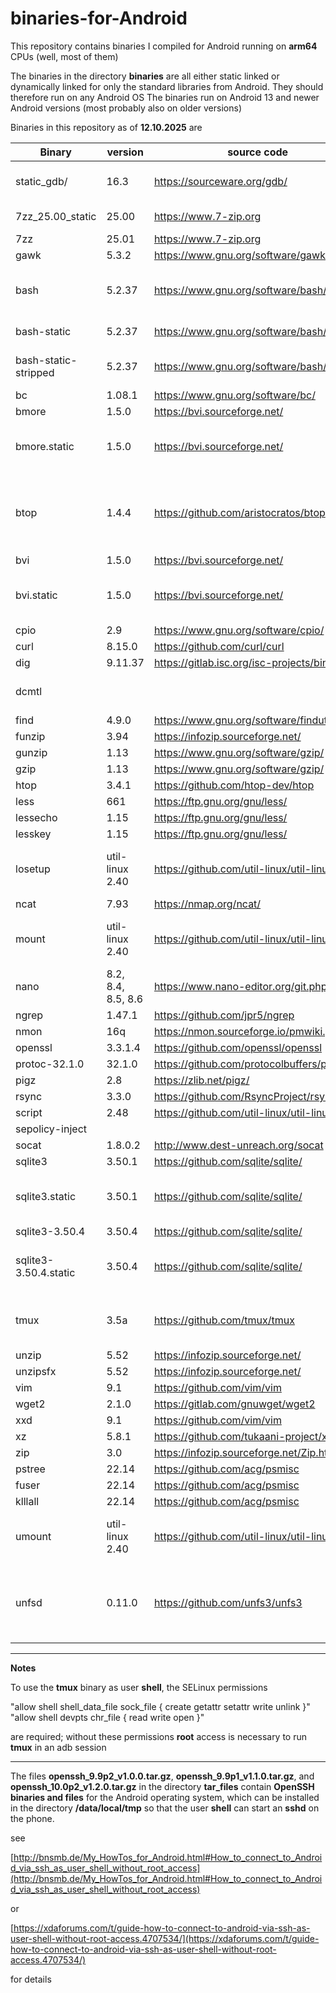 # binaries-for-Android

This repository contains binaries I compiled for Android running on **arm64** CPUs (well, most of them)

The binaries in the directory **binaries** are all either static linked or dynamically linked for only the standard libraries from Android. They should therefore run on any Android OS
The binaries run on Android 13 and newer Android versions (most probably also on older versions)

Binaries in this repository as of **12.10.2025** are

| Binary | version | source code | comment |
| ---| ---| ---| ---|
| static_gdb/ | 16.3 | https://sourceware.org/gdb/ | statically linked gdb binaries |
| 7zz_25.00_static  | 25.00 | https://www.7-zip.org | statically linked | 
| 7zz | 25.01 | https://www.7-zip.org | |
| gawk | 5.3.2 |  https://www.gnu.org/software/gawk/ | |
| bash | 5.2.37|  https://www.gnu.org/software/bash/ | dynamically linked for the Android OS libraries |
| bash-static | 5.2.37|  https://www.gnu.org/software/bash/ | statically linked |
| bash-static-stripped  | 5.2.37|  https://www.gnu.org/software/bash/ | statically linked and stripped |
| bc | 1.08.1 | https://www.gnu.org/software/bc/ | |
| bmore | 1.5.0 | https://bvi.sourceforge.net/ |  |
| bmore.static | 1.5.0 | https://bvi.sourceforge.net/ | this is a statically linked binary | 
| btop | 1.4.4 | https://github.com/aristocratos/btop | btop needs root access or permissive selinux mode |
| bvi | 1.5.0 | https://bvi.sourceforge.net/ | |
  bvi.static | 1.5.0 | https://bvi.sourceforge.net/ | this is a statically linked binary |
| cpio | 2.9 | https://www.gnu.org/software/cpio/ |  |
| curl | 8.15.0 | https://github.com/curl/curl |  |
| dig | 9.11.37 | https://gitlab.isc.org/isc-projects/bind9 |  |
| dcmtl |  |  |  for API version 33, 34, and 35 |
| find | 4.9.0 | https://www.gnu.org/software/findutils/ | |  
| funzip | 3.94 | https://infozip.sourceforge.net/ | |
| gunzip | 1.13 | https://www.gnu.org/software/gzip/ |  |
| gzip | 1.13 | https://www.gnu.org/software/gzip/ |  |
| htop | 3.4.1 | https://github.com/htop-dev/htop | |
| less | 661 | https://ftp.gnu.org/gnu/less/ | |
| lessecho | 1.15 | https://ftp.gnu.org/gnu/less/ | |
| lesskey | 1.15 | https://ftp.gnu.org/gnu/less/ | |
| losetup | util-linux 2.40 | https://github.com/util-linux/util-linux/ | this is a statically linked binary |
| ncat  | 7.93 | https://nmap.org/ncat/ | | 
| mount | util-linux 2.40 | https://github.com/util-linux/util-linux/ | this is a statically linked binary |
| nano | 8.2, 8.4, 8.5, 8.6 | https://www.nano-editor.org/git.php | |
| ngrep | 1.47.1 | https://github.com/jpr5/ngrep| |
| nmon | 16q | https://nmon.sourceforge.io/pmwiki.php | |
| openssl | 3.3.1.4 |  https://github.com/openssl/openssl | |
| protoc-32.1.0 | 32.1.0 | https://github.com/protocolbuffers/protobuf | | 
| pigz | 2.8 | https://zlib.net/pigz/ | |
| rsync | 3.3.0 | https://github.com/RsyncProject/rsync | |
| script | 2.48 | https://github.com/util-linux/util-linux/ | |
| sepolicy-inject |  | |
| socat | 1.8.0.2 | http://www.dest-unreach.org/socat  | |
| sqlite3 | 3.50.1 | https://github.com/sqlite/sqlite/ | |
| sqlite3.static | 3.50.1 | https://github.com/sqlite/sqlite/ | this is a statically linked binary |
| sqlite3-3.50.4 | 3.50.4 | https://github.com/sqlite/sqlite/ | |
| sqlite3-3.50.4.static  | 3.50.4 | https://github.com/sqlite/sqlite/ | this is a statically linked binary |
| tmux | 3.5a | https://github.com/tmux/tmux  | see below for additional infos | 
| unzip | 5.52 | https://infozip.sourceforge.net/ | |
| unzipsfx | 5.52 | https://infozip.sourceforge.net/ | |
| vim | 9.1 | https://github.com/vim/vim  | |
| wget2 | 2.1.0 | https://gitlab.com/gnuwget/wget2 | |
| xxd | 9.1 | https://github.com/vim/vim  | |
| xz | 5.8.1 | https://github.com/tukaani-project/xz | |
| zip | 3.0 | https://infozip.sourceforge.net/Zip.html | |
| pstree | 22.14 | https://github.com/acg/psmisc | | 
| fuser | 22.14 | https://github.com/acg/psmisc | | 
| klllall | 22.14 | https://github.com/acg/psmisc | | 
| umount | util-linux 2.40 | https://github.com/util-linux/util-linux/ | this is a statically linked binary |
| unfsd | 0.11.0 | https://github.com/unfs3/unfs3 | a userland NFS v3 daemon; see [here](http://bnsmb.de/Magisk_Modules.html#Documentation_for_the_Magisk_Module_with_unfsd3) or this [post](https://xdaforums.com/t/guide-how-to-share-directories-on-the-phone-running-android-via-nfs-as-non-root-user.4756743/) in XDA| 

------

**Notes**

To use the **tmux** binary as user **shell**, the SELinux permissions 

"allow shell shell_data_file sock_file { create getattr setattr write unlink }"  
"allow shell devpts chr_file { read write open }" 

are required; without these permissions **root** access is necessary to run **tmux** in an adb session

-------

The files **openssh_9.9p2_v1.0.0.tar.gz**, **openssh_9.9p1_v1.1.0.tar.gz**, and **openssh_10.0p2_v1.2.0.tar.gz** in the directory **tar_files** contain **OpenSSH binaries and files** for the Android operating system, which can be installed in the directory **/data/local/tmp**  so that the user **shell** can start an **sshd** on the phone.


see 

[http://bnsmb.de/My_HowTos_for_Android.html#How_to_connect_to_Android_via_ssh_as_user_shell_without_root_access](http://bnsmb.de/My_HowTos_for_Android.html#How_to_connect_to_Android_via_ssh_as_user_shell_without_root_access)

or


[https://xdaforums.com/t/guide-how-to-connect-to-android-via-ssh-as-user-shell-without-root-access.4707534/](https://xdaforums.com/t/guide-how-to-connect-to-android-via-ssh-as-user-shell-without-root-access.4707534/)

for details
